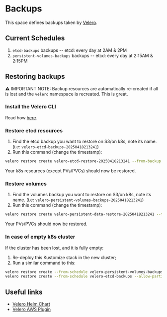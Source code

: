 # Backups

This space defines backups taken by [Velero](https://velero.io).

## Current Schedules

1. `etcd-backups` backups -- etcd: every day at 2AM & 2PM
2. `persistent-volumes-backups` backups -- etcd: every day at 2:15AM & 2:15PM

## Restoring backups

:warning: IMPORTANT NOTE: Backup resources are automatically re-created if all is lost and the `velero` namespace is recreated. This is great.

### Install the Velero CLI

Read how [here](https://velero.io/docs/latest/basic-install/).

### Restore etcd resources

1. Find the etcd backup you want to restore on S3/on k8s, note its name. (i.e: `velero-etcd-backups-20250418213241`)
2. Run this command (change the timestamp):
```bash
velero restore create velero-etcd-restore-20250418213241 --from-backup velero-etcd-backups-20250418213241 --namespace velero
```

Your k8s resources (except PVs/PVCs) should now be restored.

### Restore volumes

1. Find the volumes backup you want to restore on S3/on k8s, note its name. (i.e: `velero-persistent-volumes-backups-20250418213241`)
2. Run this command (change the timestamp):
```bash
velero restore create velero-persistent-data-restore-20250418213241 --from-backup velero-persistent-volumes-backups-20250418213241 --namespace velero
```

Your PVs/PVCs should now be restored.

### In case of empty k8s cluster

If the cluster has been lost, and it is fully empty:

1. Re-deploy this Kustomize stack in the new cluster;
2. Run a similar command to this:
```bash
velero restore create --from-schedule velero-persistent-volumes-backups --allow-partially-failed
velero restore create --from-schedule velero-etcd-backups --allow-partially-failed
```

## Useful links

* [Velero Helm Chart](https://github.com/vmware-tanzu/helm-charts/tree/main/charts/velero)
* [Velero AWS Plugin](https://github.com/vmware-tanzu/velero-plugin-for-aws/blob/main/README.md)
